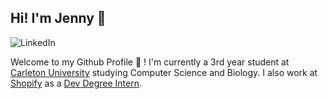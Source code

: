 ##  Hi! I'm Jenny 👋 

![LinkedIn](https://img.shields.io/badge/-Jenny%20Shen-blue?link=https://www.linkedin.com/in/jenny-shen-/&link=https://www.linkedin.com/in/jenny-shen-/&logo=Linkedin)

Welcome to my Github Profile 🥳 ! I'm currently a 3rd year student at [Carleton University](https://carleton.ca/) studying Computer Science and Biology. I also work at [Shopify](https://www.shopify.ca/) as a [Dev Degree Intern](https://devdegree.ca/). 

<!--
**jenshenny/jenshenny** is a ✨ _special_ ✨ repository because its `README.md` (this file) appears on your GitHub profile.

Here are some ideas to get you started:

- 🔭 I’m currently working on ...
- 🌱 I’m currently learning ...
- 👯 I’m looking to collaborate on ...
- 🤔 I’m looking for help with ...
- 💬 Ask me about ...
- 📫 How to reach me: ...
- 😄 Pronouns: ...
- ⚡ Fun fact: ...
-->
